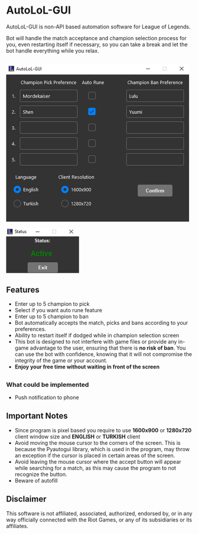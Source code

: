 # AutoLoL-GUI
AutoLoL-GUI is non-API based automation software for League of Legends.

Bot will handle the match acceptance and champion selection process for you, even restarting itself if necessary, so you can take a break and let the bot handle everything while you relax.
##
![Screenshot1](app1.png)

![Screenshot2](app2.png)
##

## Features
- Enter up to 5 champion to pick
- Select if you want auto rune feature
- Enter up to 5 champion to ban
- Bot automatically accepts the match, picks and bans according to your preferences.
- Ability to restart itself if dodged while in champion selection screen
- This bot is designed to not interfere with game files or provide any in-game advantage to the user, ensuring that there is **no risk of ban**. You can use the bot with confidence, knowing that it will not compromise the integrity of the game or your account.
- **Enjoy your free time without waiting in front of the screen**

##

### What could be implemented
- Push notification to phone

## Important Notes
- Since program is pixel based you require to use **1600x900** or **1280x720** client window size and **ENGLISH** or **TURKISH** client
- Avoid moving the mouse cursor to the corners of the screen. This is because the Pyautogui library, which is used in the program, may throw an exception if the cursor is placed in certain areas of the screen.
- Avoid leaving the mouse cursor where the accept button will appear while searching for a match, as this may cause the program to not recognize the button.
- Beware of autofill

## Disclaimer
This software is not affiliated, associated, authorized, endorsed by, or in any way officially connected with the Riot Games, or any of its subsidiaries or its affiliates.
